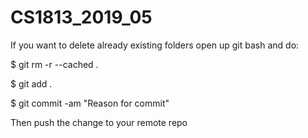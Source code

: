 # CS1813_2019_05

If you want to delete already existing folders open up git bash and do:

$ git rm -r --cached .

$ git add .

$ git commit -am "Reason for commit"

Then push the change to your remote repo
